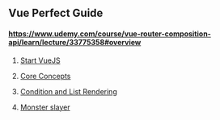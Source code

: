 ## Vue Perfect Guide

#### https://www.udemy.com/course/vue-router-composition-api/learn/lecture/33775358#overview

1. [Start VueJS](./01.%20start/README.md)

2. [Core Concepts](./02.%20concept/README.md)

3. [Condition and List Rendering](./03.%20condition%20and%20list%20rendering/README.md)

4. [Monster slayer](./04.%20monster%20slayer/README.md)
